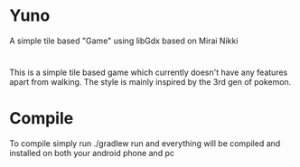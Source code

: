 # Yuno
A simple tile based "Game" using libGdx based on Mirai Nikki
#
This is a simple tile based game which currently doesn't have any features apart from walking.
The style is mainly inspired by the 3rd gen of pokemon.

# Compile
To compile simply run ./gradlew run and everything will be compiled and installed on both your android phone and pc

